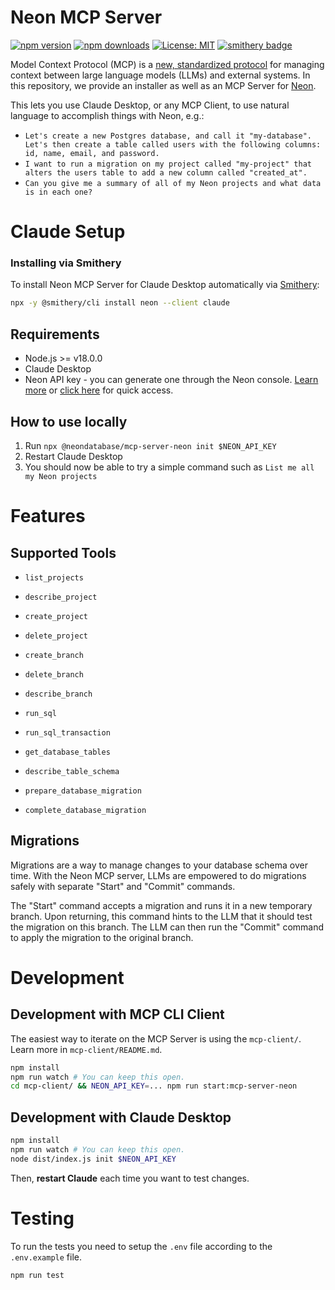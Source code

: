 # Neon MCP Server

[![npm version](https://img.shields.io/npm/v/@neondatabase/mcp-server-neon)](https://www.npmjs.com/package/@neondatabase/mcp-server-neon)
[![npm downloads](https://img.shields.io/npm/dt/@neondatabase/mcp-server-neon)](https://www.npmjs.com/package/@neondatabase/mcp-server-neon)
[![License: MIT](https://img.shields.io/badge/License-MIT-yellow.svg)](https://opensource.org/licenses/MIT)
[![smithery badge](https://smithery.ai/badge/neon)](https://smithery.ai/protocol/neon)

Model Context Protocol (MCP) is a [new, standardized protocol](https://modelcontextprotocol.io/introduction) for managing context between large language models (LLMs) and external systems. In this repository, we provide an installer as well as an MCP Server for [Neon](https://neon.tech).

This lets you use Claude Desktop, or any MCP Client, to use natural language to accomplish things with Neon, e.g.:

- `Let's create a new Postgres database, and call it "my-database". Let's then create a table called users with the following columns: id, name, email, and password.`
- `I want to run a migration on my project called "my-project" that alters the users table to add a new column called "created_at".`
- `Can you give me a summary of all of my Neon projects and what data is in each one?`

# Claude Setup

### Installing via Smithery

To install Neon MCP Server for Claude Desktop automatically via [Smithery](https://smithery.ai/protocol/neon):

```bash
npx -y @smithery/cli install neon --client claude
```

## Requirements

- Node.js >= v18.0.0
- Claude Desktop
- Neon API key - you can generate one through the Neon console. [Learn more](https://neon.tech/docs/manage/api-keys#create-an-api-key) or [click here](https://console.neon.tech/app/settings/api-keys) for quick access.

## How to use locally

1. Run `npx @neondatabase/mcp-server-neon init $NEON_API_KEY`
2. Restart Claude Desktop
3. You should now be able to try a simple command such as `List me all my Neon projects`

# Features

## Supported Tools

- `list_projects`
- `describe_project`
- `create_project`
- `delete_project`

- `create_branch`
- `delete_branch`
- `describe_branch`

- `run_sql`
- `run_sql_transaction`
- `get_database_tables`
- `describe_table_schema`

- `prepare_database_migration`
- `complete_database_migration`

## Migrations

Migrations are a way to manage changes to your database schema over time. With the Neon MCP server, LLMs are empowered to do migrations safely with separate "Start" and "Commit" commands.

The "Start" command accepts a migration and runs it in a new temporary branch. Upon returning, this command hints to the LLM that it should test the migration on this branch. The LLM can then run the "Commit" command to apply the migration to the original branch.

# Development

## Development with MCP CLI Client

The easiest way to iterate on the MCP Server is using the `mcp-client/`. Learn more in `mcp-client/README.md`.

```bash
npm install
npm run watch # You can keep this open.
cd mcp-client/ && NEON_API_KEY=... npm run start:mcp-server-neon
```

## Development with Claude Desktop

```bash
npm install
npm run watch # You can keep this open.
node dist/index.js init $NEON_API_KEY
```

Then, **restart Claude** each time you want to test changes.

# Testing

To run the tests you need to setup the `.env` file according to the `.env.example` file.

```bash
npm run test
```

